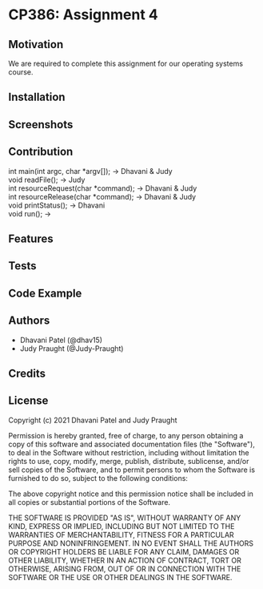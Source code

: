 # CP386: Assignment 4
## Motivation
We are required to complete this assignment for our operating systems course.
## Installation
## Screenshots
## Contribution
int main(int argc, char *argv[]); -> Dhavani & Judy  
void readFile(); -> Judy  
int resourceRequest(char *command); -> Dhavani & Judy  
int resourceRelease(char *command); -> Dhavani & Judy  
void printStatus(); -> Dhavani  
void run(); ->
## Features
## Tests
## Code Example
## Authors
* Dhavani Patel (@dhav15)
* Judy Praught (@Judy-Praught)
## Credits
## License
Copyright (c) 2021 Dhavani Patel and Judy Praught  
  
Permission is hereby granted, free of charge, to any person obtaining a copy
of this software and associated documentation files (the "Software"), to deal
in the Software without restriction, including without limitation the rights
to use, copy, modify, merge, publish, distribute, sublicense, and/or sell
copies of the Software, and to permit persons to whom the Software is
furnished to do so, subject to the following conditions:  
  
The above copyright notice and this permission notice shall be included in all
copies or substantial portions of the Software.  
  
THE SOFTWARE IS PROVIDED "AS IS", WITHOUT WARRANTY OF ANY KIND, EXPRESS OR
IMPLIED, INCLUDING BUT NOT LIMITED TO THE WARRANTIES OF MERCHANTABILITY,
FITNESS FOR A PARTICULAR PURPOSE AND NONINFRINGEMENT. IN NO EVENT SHALL THE
AUTHORS OR COPYRIGHT HOLDERS BE LIABLE FOR ANY CLAIM, DAMAGES OR OTHER
LIABILITY, WHETHER IN AN ACTION OF CONTRACT, TORT OR OTHERWISE, ARISING FROM,
OUT OF OR IN CONNECTION WITH THE SOFTWARE OR THE USE OR OTHER DEALINGS IN THE
SOFTWARE.
 
